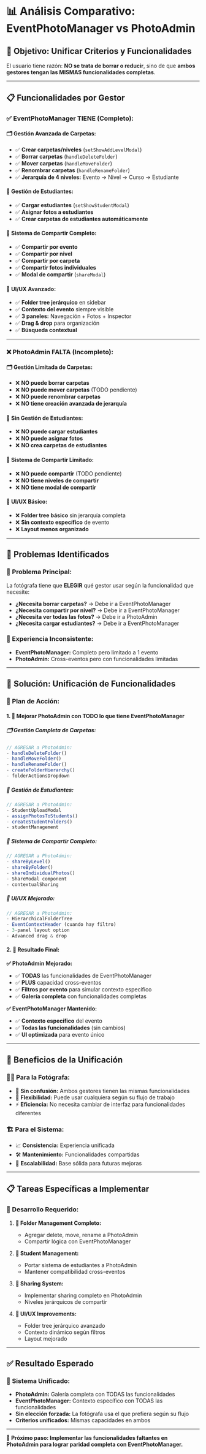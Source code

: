# 📊 Análisis Comparativo: EventPhotoManager vs PhotoAdmin

## 🎯 **Objetivo: Unificar Criterios y Funcionalidades**

El usuario tiene razón: **NO se trata de borrar o reducir**, sino de que **ambos gestores tengan las MISMAS funcionalidades completas**.

---

## 📋 **Funcionalidades por Gestor**

### ✅ **EventPhotoManager TIENE (Completo):**

#### **🗂️ Gestión Avanzada de Carpetas:**
- ✅ **Crear carpetas/niveles** (`setShowAddLevelModal`)
- ✅ **Borrar carpetas** (`handleDeleteFolder`)
- ✅ **Mover carpetas** (`handleMoveFolder`)
- ✅ **Renombrar carpetas** (`handleRenameFolder`)
- ✅ **Jerarquía de 4 niveles:** Evento → Nivel → Curso → Estudiante

#### **👥 Gestión de Estudiantes:**
- ✅ **Cargar estudiantes** (`setShowStudentModal`)
- ✅ **Asignar fotos a estudiantes**
- ✅ **Crear carpetas de estudiantes automáticamente**

#### **🔗 Sistema de Compartir Completo:**
- ✅ **Compartir por evento** 
- ✅ **Compartir por nivel**
- ✅ **Compartir por carpeta**
- ✅ **Compartir fotos individuales**
- ✅ **Modal de compartir** (`shareModal`)

#### **🎨 UI/UX Avanzado:**
- ✅ **Folder tree jerárquico** en sidebar
- ✅ **Contexto del evento** siempre visible
- ✅ **3 paneles:** Navegación + Fotos + Inspector
- ✅ **Drag & drop** para organización
- ✅ **Búsqueda contextual**

---

### ❌ **PhotoAdmin FALTA (Incompleto):**

#### **🗂️ Gestión Limitada de Carpetas:**
- ❌ **NO puede borrar carpetas** 
- ❌ **NO puede mover carpetas** (TODO pendiente)
- ❌ **NO puede renombrar carpetas**
- ❌ **NO tiene creación avanzada de jerarquía**

#### **👥 Sin Gestión de Estudiantes:**
- ❌ **NO puede cargar estudiantes**
- ❌ **NO puede asignar fotos**
- ❌ **NO crea carpetas de estudiantes**

#### **🔗 Sistema de Compartir Limitado:**
- ❌ **NO puede compartir** (TODO pendiente)
- ❌ **NO tiene niveles de compartir**
- ❌ **NO tiene modal de compartir**

#### **🎨 UI/UX Básico:**
- ❌ **Folder tree básico** sin jerarquía completa
- ❌ **Sin contexto específico** de evento
- ❌ **Layout menos organizado**

---

## 🚧 **Problemas Identificados**

### **🔴 Problema Principal:**
La fotógrafa tiene que **ELEGIR** qué gestor usar según la funcionalidad que necesite:

- **¿Necesita borrar carpetas?** → Debe ir a EventPhotoManager
- **¿Necesita compartir por nivel?** → Debe ir a EventPhotoManager  
- **¿Necesita ver todas las fotos?** → Debe ir a PhotoAdmin
- **¿Necesita cargar estudiantes?** → Debe ir a EventPhotoManager

### **🔴 Experiencia Inconsistente:**
- **EventPhotoManager:** Completo pero limitado a 1 evento
- **PhotoAdmin:** Cross-eventos pero con funcionalidades limitadas

---

## 🎯 **Solución: Unificación de Funcionalidades**

### **📝 Plan de Acción:**

#### **1. 🔧 Mejorar PhotoAdmin con TODO lo que tiene EventPhotoManager**

##### **🗂️ Gestión Completa de Carpetas:**
```typescript
// AGREGAR a PhotoAdmin:
- handleDeleteFolder()
- handleMoveFolder() 
- handleRenameFolder()
- createFolderHierarchy()
- folderActionsDropdown
```

##### **👥 Gestión de Estudiantes:**
```typescript
// AGREGAR a PhotoAdmin:
- StudentUploadModal
- assignPhotosToStudents()
- createStudentFolders()
- studentManagement
```

##### **🔗 Sistema de Compartir Completo:**
```typescript
// AGREGAR a PhotoAdmin:
- shareByLevel()
- shareByFolder()
- shareIndividualPhotos()
- ShareModal component
- contextualSharing
```

##### **🎨 UI/UX Mejorado:**
```typescript
// AGREGAR a PhotoAdmin:
- HierarchicalFolderTree
- EventContextHeader (cuando hay filtro)
- 3-panel layout option
- Advanced drag & drop
```

#### **2. 🔄 Resultado Final:**

**✅ PhotoAdmin Mejorado:**
- ✅ **TODAS** las funcionalidades de EventPhotoManager
- ✅ **PLUS** capacidad cross-eventos
- ✅ **Filtros por evento** para simular contexto específico
- ✅ **Galería completa** con funcionalidades completas

**✅ EventPhotoManager Mantenido:**
- ✅ **Contexto específico** del evento
- ✅ **Todas las funcionalidades** (sin cambios)
- ✅ **UI optimizada** para evento único

---

## 🌟 **Beneficios de la Unificación**

### **👩‍💼 Para la Fotógrafa:**
- 🎯 **Sin confusión:** Ambos gestores tienen las mismas funcionalidades
- 🔄 **Flexibilidad:** Puede usar cualquiera según su flujo de trabajo
- ⚡ **Eficiencia:** No necesita cambiar de interfaz para funcionalidades diferentes

### **🏗️ Para el Sistema:**
- 📈 **Consistencia:** Experiencia unificada
- 🛠️ **Mantenimiento:** Funcionalidades compartidas
- 🚀 **Escalabilidad:** Base sólida para futuras mejoras

---

## 📋 **Tareas Específicas a Implementar**

### **🔧 Desarrollo Requerido:**

1. **📁 Folder Management Completo:**
   - Agregar delete, move, rename a PhotoAdmin
   - Compartir lógica con EventPhotoManager

2. **👥 Student Management:**
   - Portar sistema de estudiantes a PhotoAdmin
   - Mantener compatibilidad cross-eventos

3. **🔗 Sharing System:**
   - Implementar sharing completo en PhotoAdmin
   - Niveles jerárquicos de compartir

4. **🎨 UI/UX Improvements:**
   - Folder tree jerárquico avanzado
   - Contexto dinámico según filtros
   - Layout mejorado

---

## ✅ **Resultado Esperado**

### **🎉 Sistema Unificado:**
- **PhotoAdmin:** Galería completa con TODAS las funcionalidades
- **EventPhotoManager:** Contexto específico con TODAS las funcionalidades
- **Sin elección forzada:** La fotógrafa usa el que prefiera según su flujo
- **Criterios unificados:** Mismas capacidades en ambos

---

**🎯 Próximo paso: Implementar las funcionalidades faltantes en PhotoAdmin para lograr paridad completa con EventPhotoManager.**
